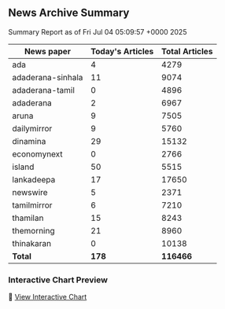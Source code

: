 <!-- @format -->

## News Archive Summary

Summary Report as of Fri Jul 04 05:09:57 +0000 2025

| News paper         | Today's Articles | Total Articles |
|--------------------|------------------|----------------|
| ada               | 4          | 4279        |
| adaderana-sinhala               | 11          | 9074        |
| adaderana-tamil               | 0          | 4896        |
| adaderana               | 2          | 6967        |
| aruna               | 9          | 7505        |
| dailymirror               | 9          | 5760        |
| dinamina               | 29          | 15132        |
| economynext               | 0          | 2766        |
| island               | 50          | 5515        |
| lankadeepa               | 17          | 17650        |
| newswire               | 5          | 2371        |
| tamilmirror               | 6          | 7210        |
| thamilan               | 15          | 8243        |
| themorning               | 21          | 8960        |
| thinakaran               | 0          | 10138        |
| **Total**          | **178**      | **116466** |

### Interactive Chart Preview
🔗 [View Interactive Chart](https://itscharukadeshan.github.io/sl_news_archive_data/news_chart_by_newspaper.html)

